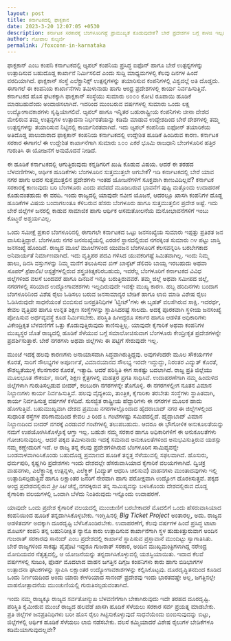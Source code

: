 ```yaml
---
layout: post
title: ಕರ್ನಾಟಕದಲ್ಲಿ ಫಾಕ್ಸಕಾನ
date: 2023-3-20 12:07:05 +0530
description: ಕರ್ನಾಟಕ ಸರಕಾರಕ್ಕೆ ಬೆಂಗಳೂರಿಗಷ್ಟೆ ಪ್ರಾಮುಖ್ಯತೆ ಕೊಡುವುದೇಕೆ? ಬೇರೆ ಪ್ರದೇಶಗಳ ಬಗ್ಗೆ ಕಾಳಜಿ ಇಲ್ಲವೆ? ಕರ್ನಾಟಕ ಬೆಂಗಳೂರಿಗಷ್ಟೇ ಸಿಮಿತವಲ್ಲ
author: ಗೋಪಾಲ ಕುಲ್ಕರ್ಣಿ
permalink: /foxconn-in-karnataka
---
```


ಫಾಕ್ಸಕಾನ್ ಎಂಬ ಕಂಪನಿ ಕರ್ನಾಟಕದಲ್ಲಿ ಆ್ಯಪಲ್ ಕಂಪನಿಯ ಪ್ರಸಿದ್ಧ ಐಫೊನ್ ಹಾಗೂ ಬೇರೆ ಉತ್ಪನ್ನಗಳನ್ನು ಉತ್ಪಾದಿಸುವ ಬಹುದೊಡ್ದ ಕಾರ್ಖಾನೆ ನಿರ್ಮಿಸಲಿದೆ ಎಂದು ಸುದ್ದಿ ಮಾಧ್ಯಮಗಳಲ್ಳಿ ಕೆಲವು ದಿನಗಳ ಹಿಂದೆ ವರದಿಯಾಗಿದೆ. ಫಾಕ್ಸಕಾನ್ ಸಂಸ್ಥೆ ಎಲೆಕ್ಟ್ರಾನಿಕ್ಸ್ ಉತ್ಪನ್ನಗಳನ್ನು ತಯಾರಿಸುವ ಕಂಪನಿಗಳಲ್ಲಿ ವಿಶ್ವದಲ್ಲೆ ಅತಿ ದೊಡ್ಡದು. ಈಗಾಗಲೆ ಈ ಕಂಪನಿಯ ಕಾರ್ಖಾನೆಗಳು ತಮಿಳುನಾಡು ಹಾಗು ಆಂಧ್ರ ಪ್ರದೇಶಗಳಲ್ಲಿ ಕಾರ್ಯ ನಿರ್ವಹಿಸುತ್ತಿವೆ. ಕರ್ನಾಟಕದ ಹೊಸ ಘಟಕಕ್ಕಾಗಿ ಫಾಕ್ಸಕಾನ್ ಸಂಸ್ಥೆಯು ಸುಮಾರು ೮೦೦೦ ಕೋಟಿ ರೂಪಾಯಿ ಹೂಡಿಕೆ ಮಾಡಬಹುದೆಂದು ಅಂದಾಜಿಸಲಾಗಿದೆ. ಇದರಿಂದ ಮುಂಬರುವ ವರ್ಷಗಳಲ್ಲಿ ಸುಮಾರು ಒಂದು ಲಕ್ಷ ಉದ್ಯೋಗಾವಕಾಶಗಳು ಸೃಷ್ಟಿಯಾಗಲಿವೆ. ಆ್ಯಪಲ್ ಹಾಗೂ ಇನ್ನಿತರ ಬಹುರಾಷ್ಟ್ರೀಯ ಕಂಪನಿಗಳು ಚೀನಾ ದೇಶದ ಮೇಲಿರುವ ತಮ್ಮ ಉತ್ಪನ್ನಗಳ ಉತ್ಪಾದನಾ ನಿರ್ಭರತೆಯನ್ನು ಕಡಿಮೆ ಮಾಡುವ ಉದ್ದೇಶದಿಂದ ಬೇರೆ ದೇಶಗಳಲ್ಲಿ ತಮ್ಮ ಉತ್ಪನ್ನಗಳನ್ನು ತಯಾರಿಸುವ ನಿಟ್ಟಿನಲ್ಲಿ ಕಾರ್ಯನಿರತವಾಗಿವೆ. ಇದು ಆ್ಯಪಲ್ ಕಂಪನಿಯ ಐಫೋನ್ ತಯಾರಿಕೆಯ ಅತಿದೊಡ್ಡ ಪಾಲುದಾರಾದ ಫಾಕ್ಸಕಾನ್ ಕಂಪನಿಯ ಕರ್ನಾಟಕದಲ್ಲಿ ಉದ್ದೇಶಿತ ಹೂಡಿಕೆ ಹಿಂದಿರುವ ಕಾರಣ. ಕರ್ನಾಟಕ ಸರಕಾರ ಈಗಾಗಲೆ ಈ ಉದ್ದೇಶಿತ ಕಾರ್ಖಾನೆಗಾಗಿ ಸುಮಾರು ೩೦೦ ಎಕರೆ ಭೂಮಿ ರಾಜಧಾನಿ ಬೇಂಗಳೂರಿನ ಹತ್ತಿರ ಗುರುತಿಸಿ ಈ ಯೋಜನೆಗೆ ಅನುಮೊದನೆ ನೀಡಿದೆ.

ಈ ಹೂಡಿಕೆ ಕರ್ನಾಟಕದಲ್ಲಿ ಆಗುತ್ತಿರುವುದು ಕನ್ನಡಿಗರಿಗೆ ಖುಷಿ ಕೊಡುವ ವಿಷಯ. ಆದರೆ ಈ ತರಹದ ಬೆಳವಣಿಗೆಗಳು, ಆರ್ಥಿಕ ಹೂಡಿಕೆಗಳು ಬೆಂಗಳೂರಿನ ಸುತ್ತಮುತ್ತಲೇ ಆಗಬೇಕೆ? ಇಡಿ ಕರ್ನಾಟಕದಲ್ಲಿ ಬೇರೆ ಯಾವ ನಗರ ಹಾಗು ಅದರ ಸುತ್ತಮುತ್ತಲಿನ ಪ್ರದೇಶಗಳು ಇಂತಹ ಯೋಜನೆಗಳಿಗೆ ಸೂಕ್ತವಾಗಿ ಕಾಣುವಿದಿಲ್ಲವೆ? ಕರ್ನಾಟಕ ಸರಕಾರಕ್ಕೆ ಕಾಣುವುದು ಬರಿ ಬೆಂಗಳೂರು ಎಂದು ಪದೆಪದೆ ಮೂಡಿಬರುವ ಭಾವನೆಗೆ ಪುಷ್ಟಿ ಮತ್ತೊಂದು ಉದಾಹರಣೆ ಕೊಡುವಂತಹುದು ಈ ವರದಿ. ಇಂದು ರಾಜ್ಯದಲ್ಲಿ ಯಾವುದೇ ನವೀನ ಯೊಜನೆ, ಆದರಲ್ಲೂ ಖಾಸಗಿ ಕಂಪನಿಗಳ ದೊಡ್ದ ಹೂಡಿಕೆಗಳ ವಿಷಯ ಬಂದಾಗಲಂತೂ ಕೆಳಿಬರುವ ಹೆಸರು ಬೆಂಗಳೂರು ಹಾಗೂ ಸುತ್ತಮುತ್ತಲಿನ ಪ್ರದೇಶ ಅಷ್ಟೆ. ಇದು ಬೇರೆ ಜಿಲ್ಲೆಗಳ ಜನರಲ್ಲಿ ಕಾಡುವ ಸಾಮಾಜಿಕ ಹಾಗು ಆರ್ಥಿಕ ಅಸಮತೋಲನೆಯ ಮನೋಭಾವನೆಗಳಿಗೆ ಇಂಬು ಕೊಟ್ಥರೆ ಅಶ್ಚರ್ಯವಿಲ್ಲ.

ಒಂದು ಸಮೀಕ್ಷೆ ಪ್ರಕಾರ ಬೆಂಗಳೂರಿನಲ್ಲಿ ಈಗಾಗಲೇ ಕರ್ನಾಟಕದ ಒಟ್ಟು ಜನಸಂಖ್ಯೆಯ ಸುಮಾರು ಇಪ್ಪತ್ತು ಪ್ರತಿಶತ ಜನ ವಾಸಿಸುತ್ತಿದ್ದಾರೆ. ಬೆಂಗಳೂರು ನಗರ ಜನಸಂಖ್ಯೆಯಲ್ಲಿ ಎರಡನೆ ಸ್ಥಾನದಲ್ಲಿರುವ ನಗರಕ್ಕಿಂತ ಸುಮಾರು ೧೪ ಪಟ್ಟು ಜಾಸ್ತಿ ಜನಸಂಖ್ಯೆ ಹೊಂದಿದೆ. ರಾಜ್ಯದ ಮೂಲೆ ಮೂಲೆಗಳಿಂದ ಯುವಜನ ಬೆಂಗಳೂರಿಗೆ ಕೆಲಸವನ್ನರಿಸಿ ಬರಬೇಗಕಾದ ಅನಿವಾರ್ಯತೆ ನಿರ್ಮಾಣವಾಗಿದೆ. ಇದು ವೃತ್ತಿಪರ ಪದವಿ ಗಳಿಸಿದ ಯುವಕರಿಗಷ್ಟೆ ಸಿಮಿತವಾಗಿಲ್ಲ. ಇಂದು ನಿಮ್ಮ ಹಾಲು, ದಿನಸಿ ವಸ್ತುಗಳನ್ನು ನಿಮ್ಮ ಮನೆಗೆ ತಲುಪಿಸುವ *ಬಿಗ್ ಬಾಸ್ಕೆಟ್* ಡೆಲಿವರಿ ಬಾಯ್ಸ ಇರಬಹುದು ಅಥವಾ *ಸೂಪರ್ ಸ್ಪೆಷಾಲಿಟಿ* ಆಸ್ಪತ್ರೆಗಳಲ್ಲಿರುವ ಶಸ್ತ್ರಚಿಕಿತ್ಸಕರಿರಬಹುದು, ಇವರೆಲ್ಲ ಬೆಂಗಳೂರಿಗೆ ಕರ್ನಾಟಕದ ವಿವಿಧ ಜಿಲ್ಲೆಗಳಿಂದ ವಲಸೆ ಬಂದವರೆ ಹಾಗೂ ದಿನೆದಿನೆ ಇನ್ನೂ ಬರುತ್ತಿರುವವರೆ. ತಮ್ಮ ಜಿಲ್ಲೆ ಅಥವಾ ಸಮೀಪದ ಜಿಲ್ಲೆ, ನಗರಗಳಲ್ಲಿ ಸರಿಯಾದ ಉದ್ಯೋಗಾವಕಶಗಳು ಇಲ್ಲದಿರುವುದೇ ಇದಕ್ಕೇ ಮುಖ್ಯ ಕಾರಣ. ಹಬ್ಬ ಹರಿದಿನಗಳು ಬಂದಾಗ ಬೆಂಗಳೂರಿನಿಂದ ವಿಶೆಷ ರೈಲು ಓಡಿಸಲು ಬರುವ ಜನಸಾಮಾನ್ಯರ ಬೇಡಿಕೆ ಹಾಗೂ ಲಾಬಿ ಮಾಡಿ ವಿಶೇಷ ರೈಲು ಓಡಿಸಿರುವುದೇ ಸಾಧನೆಯಂತೆ ಬಿಂಬಿಸುವ ಜನಪ್ರತಿನಿಧಿಗಳ 'ಟ್ವೀಟ್'ಗಳು ಈ ಬೃಹತ್ ವಲಸೆಗಿರುವ ಸಾಕ್ಷಿ. ಇದರರ್ಥ, ಕೇವಲ ವೃತ್ತಿಪರ ಹಾಗೂ ಉನ್ನತ ಶಿಕ್ಷಣ ಸಂಸ್ಥೆಗಳನ್ನು ಸ್ಥಾಪಿಸಿದರಷ್ಟೆ ಸಾಲದು. ಅದಕ್ಕೆ ಪೂರಕವಾಗಿ ಸ್ಥಳೀಯ ಜನಸಂಖ್ಯೆ ಪೋಷಿಸುವ ಅರ್ಥವ್ಯವಸ್ಥೆ ಕೂಡ ನಿರ್ಮಿಸಬೇಕು. ಪರಿಸ್ಥಿತಿ ಹಿಗೀದ್ದರೂ ಸರ್ಕಾರ ಹಾಗೂ ಆಡಳಿತ ಅಧಿಕಾರಿಗಳು ವಿಕೇಂದ್ರಿಕೃತ ಬೆಳವಣಿಗೆಗೆ ಒತ್ತು ಕೆೊಡುವುತ್ತಿರುವುದು ಕಾಣಿಸುತ್ತಿಲ್ಲ. ಯಾವುದೇ ಕೈಗಾರಿಕೆ ಅಥವಾ ಕಂಪನಿಗಳ ಮುಖ್ಯಸ್ಥರ ಜೊತೆ ರಾಜ್ಯದಲ್ಲಿ ಹೂಡಿಕೆ ಸೆಳೆಯುವ ಬಗ್ಗೆ ಸಮಾಲೋಚಿಸುವಾಗ ಬೆಂಗಳೂರು ಕೇಂದ್ರೀಕೃತ ಪ್ರದೇಶಗಳನ್ನೇ ಪ್ರದರ್ಶಿಸುತ್ತಾರೆ. ಬೇರೆ ನಗರಗಳು ಅಥವಾ ಜಿಲ್ಲೆಗಳು ಈ ಪಟ್ಟಿಗೆ ಸೇರುವುದೇ ಇಲ್ಲ.

ಮುಂಚೆ ಇದಕ್ಕೆ ಹಲವು ಕಾರಣಗಳು ಅನಾಯಾಸವಾಗಿ ಸಿದ್ಧವಾಗಿರುತ್ತಿದ್ದವು. ಅವುಗಳೆಂದರೇ ಮೂಲ ಸೌಕರ್ಯಗಳ ಕೊರತೆ, ಸಾರಿಗೆ ಸೌಲಭ್ಯಗಳ ಅಪೂರ್ಣತೆ, ವಿಮಾನಯಾನದ ಸೌಲಭ್ಯ ಇರದೇ ಇದ್ದುದ್ದು, ನಿರಂತರ ವಿದ್ಯುತ್ ಕೊರತೆ, ಕೌಶಲ್ಯತೆಯುಳ್ಳ ಕೆಲಸಗಾರರ ಕೊರತೆ, ಇತ್ಯಾದಿ. ಆದರೆ ಪರಿಸ್ಥಿತಿ ಈಗ ಸಾಕಷ್ಟು ಬದಲಾಗಿದೆ. ರಾಜ್ದ ಪ್ರತಿ ಜಿಲ್ಲೆಯು ಮೂಲಭೂತ ಸೌಕರ್ಯ, ಸಾರಿಗೆ, ಶಿಕ್ಷಣ ಕ್ಷೆತ್ರಗಳಲ್ಲಿ ಮಹತ್ತರ ಪ್ರಗತಿ ಸಾಧಿಸಿವೆ. ಉದಾಹರಣೆಗಾಗಿ ನಮ್ಮ ಹಿಂದುಳಿದ ಜಿಲ್ಲೆಗಳಾಗಿ ಗುರುತಿಸಲ್ಪಡುವ ಬೀದರ್, ಕಲಬುರಗಿ ನಗರಗಳನ್ನೇ ತೆೊಗೊಳ್ಳಿ. ಈ ನಗರಗಳಲ್ಲೀಗ ನೂತನ ವಿಮಾನ ನಿಲ್ದಾಣಗಳು ಕಾರ್ಯ ನಿರ್ವಹಿಸುತ್ತಿವೆ. ಹಲವು ವೈದ್ಯಕಿಯ, ತಾಂತ್ರಿಕ, ಕೈಗಾರಿಕಾ ತರಬೇತು ಸಂಸ್ಥೆಗಳು ಸ್ಥಾಪಿತವಾಗಿ, ಕಾರ್ಯ ನಿರ್ವಹಿಸುತ್ತ ವರ್ಷಗಳೆ ಕಳೆದಿವೆ.  ಸುಸಜ್ಜಿತ ರಾಷ್ಟ್ರೀಯ ಹೆದ್ದಾರಿಗಳು ಈ ನಗರಗಳ ಮೂಲಕ ಹಾದು ಹೋಗುತ್ತಿವೆ. ಬಹುಮುಖ್ಯವಾಗಿ ದೇಶದ ಪ್ರಮುಖ ನಗರಗಳಲ್ಲೊಂದಾದ ಹೈದರಾಬಾದ್ ನಗರ ಈ ಜಿಲ್ಲೆಗಳಲ್ಲಿಂದ ಸುಧಾರಿತ ರಸ್ತೆಗಳ ಪರಿಣಾಮದಿಂದ ಕೇವಲ ೨ ರಿಂದ ೩ ಗಂಟೆಗಳಷ್ಟು ಸಮಿಪದಲ್ಲಿದೆ. ಹೈದ್ರಾಬಾದ್ ವಿಮಾನ ನಿಲ್ದಾಣದಿಂದ ಬೀದರ್ ನಗರಕ್ಕೆ ಎರಡುವರೆ ಗಂಟೆಗಳಲ್ಲಿ ತಲುಪಬಹುದು. ಆದರೂ ಈ ಭೌಗೋಳಿಕ ಅನುಕೂಲತೆಯನ್ನು ನಮಗೆ ಉಪಯೋಗಿಸಿಕೊಳ್ಳೊಕ್ಕೆ ಆಗ್ತಾ ಇಲ್ಲ. ಬಹುಶಃ ನಮ್ಮ ಸರಕಾರ ಹಾಗೂ ಅಧಿಕಾರಿಗಳಿಗೆ ಈ ಅನುಕೂಲತೆಗಳು ಗೋಚರಿಸುವುದಿಲ್ಲ. ಆದರೆ ಪಕ್ಕದ ತಮಿಳುನಾಡು ಇದಕ್ಕೆ ಸಮನಾದ ಅನುಕೂಲತೆಗಳಿಂದ ಅನುಭವಿಸುತ್ತಿರುವ ಯಶಸ್ಸು ನಮ್ಮ ಕಣ್ಣೇದುರಿಗೆ ಇದೆ. ಆ ರಾಜ್ಯ ತನ್ನ ಕೆಲವು ಪ್ರದೇಶಗಳಿಗಿರುವ ಬೆಂಗಳೂರಿನ ಸಾಮಿಪ್ಯವನ್ನೇ ಬಂಡವಾಳವಾಗಿರಿಸಿಕೊಂಡು ಬಹುದೊಡ್ಡ ಪ್ರಮಾಣದ ಹೂಡಿಕೆ ತನ್ನತ್ತ ಸೆಳೆಯುವಲ್ಲಿ ಸಫಲವಾಗಿದೆ. ಹೊಸುರು, ಧರ್ಮಪುರಿ, ಕೃಷ್ಣಗಿರಿ ಪ್ರದೇಶಗಳು ಇಂದು ದೇಶದಲ್ಲೇ ಹೆಸರುವಾಸಿಯಾದ ಕೈಗಾರಿಕೆ ವಲಯಗಳಾಗಿವೆ. ದ್ವಿಚಕ್ರ ವಾಹನಗಳು, ಎಲೆಕ್ಥ್ರಾನಿಕ್ಸ ಉತ್ಪನ್ನಳು, ಎಲೆಕ್ಥ್ರಿಕ್ (ವಿದ್ಯುತ್ ಆಧರಿಸಿ ಚಲಿಸುವ) ವಾಹನಗಳು ಮುಂತಾದವುಗಳು ಇಲ್ಲಿ ಉತ್ಪಾದಿಸಲ್ಪಡುತ್ತಿವೆ ಹಾಗೂ ಲಕ್ಷಾಂತರ ಜನರಿಗೆ ನೇರವಾಗಿ ಹಾಗು ಪರೋಕ್ಷವಾಗಿ ಉದ್ಯೋಗ ದೊರಕಿಸುತ್ತವೆ. ಪಕ್ಕದ ಆಂಧ್ರ ಪ್ರದೇಶದಲ್ಲಿರುವ *ಶ್ರೀ ಸಿಟಿ* ಚೆನ್ನೈ ನಗರಕ್ಕಿರುವ ತನ್ನ ಸಾಮಿಪ್ಯವನ್ನು ಬಳಸಿಕೊಂಡು ದೇಶದಲ್ಲಿರುವ ದೊಡ್ಡ ಕೈಗಾರಿಕಾ ವಲಯಗಳಲ್ಲಿ ಒಂದಾಗಿ ಬೆಳೆದು ನಿಂತಿರುವುದು ಇನ್ನೊಂದು ಉದಾಹರಣೆ.

ಯಾವುದೇ ಒಂದು ಪ್ರದೇಶ ಕೈಗಾರಿಕೆ ವಲಯದಲ್ಲಿ ಮುಂಚುಣಿಗೆ ಬರಬೇಕಾದರೆ ಮೊದಲಿಗೆ ಒಂದು ಹೆಸರುವಾಸಿಯಾದ ಕಂಪನಿಯಿಂದ ಹೂಡಿಕೆ ತನ್ನದಾಗಿಸಿಕೊಳ್ಳಬೇಕು. ಇಂಗ್ಲಿಷಿನಲ್ಲಿ *Big Ticket Project* ಅಂತಾರಲ್ಲ, ಅದು. ರಾಜ್ಯದ ಆಡಳಿತವರ್ಗ ಅದಕ್ಕಾಗಿ ದೂರದೃಷ್ಟಿ ಬೆಳೆಸಿಕೊಂಡಿರಬೇಕು. ಉದಾಹರಣೆಗೆ, ಕೆಲವು ವರ್ಷಗಳ ಹಿಂದೆ ಪ್ರಸಿದ್ಧ ಟಾಟಾ ಮೊಟರ್ಸ ಕಂಪನಿ ತನ್ನ ಬಹುನಿರೀಕ್ಷಿತ ನ್ಯಾನೊ ಕಾರು ಉತ್ಪಾದಿಸುವ ಕಾರ್ಖಾನೆಗಾಗಿ ಸ್ಥಳ ಹುಡುಕಿತ್ತುರುವಾಗ ಅಂದಿನ ಗುಜರಾತ್ ಸರಕಾರವು ಸಾನಂದ್ ಎಂಬ ಪ್ರದೇಶದಲ್ಲಿ ಕಾರ್ಖಾನೆ ಸ್ಥಾಪಿಸುವ ಪ್ರಸ್ತಾವಾನೆ ಮುಂದಿಟ್ಟು ಸ್ವಾಗಾತಿಸಿತು. ಬೇರೆ ರಾಜ್ಯಗಳಿಂದ ಸಾಕಷ್ಟು ಪೈಪೊಟಿ ಇದ್ದರೂ ಗುಜರಾತ್ ಸರಕಾರ, ಅಂದಿನ ಮುಖ್ಯಮಂತ್ರಿಗಳಾಗಿದ್ದ ನರೇಂದ್ರ ಮೋದಿಯವರ ನೆತೃತ್ವದಲ್ಲಿ, ಆ ಯೋಜನೆಯನ್ನು ತನ್ನದಾಗಿಸಿಕೊಳ್ಳುವಲ್ಲಿ ಯಶಸ್ವಿಯಾಯಿತು. ಇದಾದ ಕೆಲವೆ ವರ್ಷಗಳಲ್ಲಿ ಸುಜುಕಿ, ಫೊರ್ಡ ಮೊದಲಾದ ವಾಹನ ಜಗತ್ತಿನ ದಿಗ್ಗಜ ಕಂಪನಿಗಳು ಕಾರು ಹಾಗು ಬಿಡಿಭಾಗಗಳ ಉತ್ಪಾದನಾ ಘಟಕಗಳನ್ನು ಸ್ಥಾಪಿಸಿ ಲಕ್ಷಾಂತರ ಉದ್ಯೋಗಾವಕಾಶಗಳನ್ನು ಕಲ್ಪಿಸಿಕೊಟ್ಟವು. ದೂರದೃಷ್ಥಿತನದಿಂದ ಕೂಡಿದ ಒಂದು ನಿರ್ಣಯದಿಂದ ಅಂದು ಯಾರು ಕೇಳರಿಯಾದ ಸಾನಂದ್ ಪ್ರದೇಶವು ಇಂದು ಭಾರತವಷ್ತೇ ಅಲ್ಲ, ಜಗತ್ತಿನಲ್ಲೇ ವಾಹನೋತ್ಪಾದನೆಯ ಮುಂಚುಣಿಯಲ್ಲಿ ಗುರುತಿಸಲ್ಪಡುವಂತಾಗಿದೆ.

ಇಂದು ನಮ್ಮ ರಾಜ್ಯಕ್ಕೂ ರಾಜ್ಯದ ಸರ್ವತೋನ್ಮುಖ ಬೆಳವಣಿಗೆಗಾಗಿ ಬೇಕಾಗಿರುವುದು ಇದೇ ತರಹದ ದೂರದೃಷ್ಟಿ. ಪರಿಸ್ಥಿತಿ ಕೈಮೀರುವ ಮುಂಚೆ ರಾಜ್ಯದ ಹಲವೆಡೆ ಖಾಸಗಿ ಹೂಡಿಕೆ ಸೆಳೆಯಲು ಸರಕಾರ ಸರ್ವ ಪ್ರಯತ್ನ ಮಾಡಬೇಕು. ಪ್ರತಿ ಜಿಲ್ಲೆಗಳ ಜನಪ್ರತಿನಿಧಿಗಳು ಬರೀ ಹೊಸ ರೈಲು ಗಿಟ್ಟಿಸುಕೊಳ್ಳುವುದೆ ಸಾಧನೆಯೆಂದು ಬಿಂಬಿಸುವುದನ್ನು ಬಿಟ್ಟು, ಜಿಲ್ಲೆಗಳಲ್ಲಿ ಆರ್ಥಿಕ ಹೂಡಿಕೆ ಸೆಳೆಯಲು ಲಾಬಿ ನಡೆಸಬೇಕು. ವಲಸೆ ಕಮ್ಮಿಯಾದರೆ ವಿಶೇಷ ರೈಲುಗಳ ಬೇಡಿಕೆಗಳೂ ಕಡಿಮೆಯಾಗುವುದಲ್ಲವೇ?

